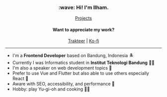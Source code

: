 <h3 align="center">:wave: Hi! I'm Ilham.</h3>

<p align="center">
    <a href="https://portfolio.iwgx.io">Projects</a>
</p>

<h4 align="center">Want to appreciate my work?</h4>

<p align="center">
    <a href="https://trakteer.id/ilhamwahabi">Trakteer</a> |
    <a href="https://ko-fi.com/ilhamwahabi">Ko-fi</a>
</p>

---

- I'm a **Frontend Developer** based on Bandung, Indonesia :desert_island:
- Currently I was Informatics student in **Institut Teknologi Bandung** :man_student:
- I'm also a speaker on web development topics :microphone:
- Prefer to use Vue and Flutter but also able to use others especially React :handshake:
- Aware with SEO, accessibility, and performance :rocket:
- Hobby: play Yu-gi-oh and cooking :man_cook:

